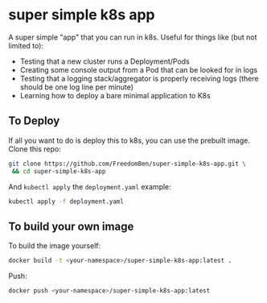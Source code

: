 # super simple k8s app

A super simple "app" that you can run in k8s.  Useful for things like (but not limited to):

- Testing that a new cluster runs a Deployment/Pods
- Creating some console output from a Pod that can be looked for in logs
- Testing that a logging stack/aggregator is properly receiving logs (there should be one log line per minute)
- Learning how to deploy a bare minimal application to K8s

## To Deploy

If all you want to do is deploy this to k8s, you can use the prebuilt image.  Clone this repo:

```bash
git clone https://github.com/FreedomBen/super-simple-k8s-app.git \
 && cd super-simple-k8s-app
```

And `kubectl apply` the `deployment.yaml` example:

```bash
kubectl apply -f deployment.yaml
```

## To build your own image

To build the image yourself:

```bash
docker build -t <your-namespace>/super-simple-k8s-app:latest .
```

Push:

```bash
docker push <your-namespace>/super-simple-k8s-app:latest
```


